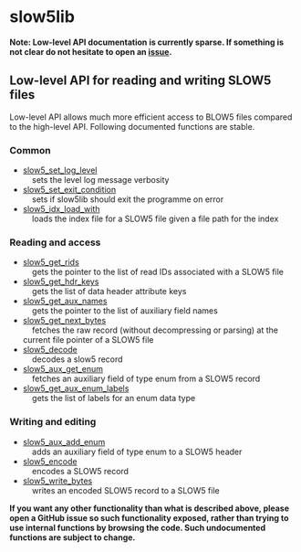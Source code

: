 # slow5lib

**Note: Low-level API documentation is currently sparse. If something is not clear do not hesitate to open an [issue](https://github.com/hasindu2008/slow5lib/issues).**

## Low-level API for reading and writing SLOW5 files

Low-level API allows much more efficient access to BLOW5 files compared to the high-level API.  Following documented functions are stable.

### Common

* [slow5_set_log_level](low_level_api/slow5_set_log_level.md)<br/>
  &nbsp;&nbsp;&nbsp;&nbsp;sets the level log message verbosity
* [slow5_set_exit_condition](low_level_api/slow5_set_exit_condition.md)<br/>
  &nbsp;&nbsp;&nbsp;&nbsp;sets if slow5lib should exit the programme on error
* [slow5_idx_load_with](low_level_api/slow5_idx_load_with.md)<br/>
  &nbsp;&nbsp;&nbsp;&nbsp;loads the index file for a SLOW5 file given a file path for the index

### Reading and access

* [slow5_get_rids](low_level_api/slow5_get_rids.md)<br/>
  &nbsp;&nbsp;&nbsp;&nbsp;gets the pointer to the list of read IDs associated with a SLOW5 file
* [slow5_get_hdr_keys](low_level_api/slow5_get_hdr_keys.md)<br/>
  &nbsp;&nbsp;&nbsp;&nbsp;gets the list of data header attribute keys
* [slow5_get_aux_names](low_level_api/slow5_get_aux_names.md)<br/>
  &nbsp;&nbsp;&nbsp;&nbsp;gets the pointer to the list of auxiliary field names
* [slow5_get_next_bytes](low_level_api/slow5_get_next_bytes.md)<br/>
  &nbsp;&nbsp;&nbsp;&nbsp;fetches the raw record (without decompressing or parsing) at the current file pointer of a SLOW5 file
* [slow5_decode](low_level_api/slow5_decode.md)<br/>
  &nbsp;&nbsp;&nbsp;&nbsp;decodes a slow5 record
* [slow5_aux_get_enum](low_level_api/slow5_aux_get_enum.md)<br/>
  &nbsp;&nbsp;&nbsp;&nbsp;fetches an auxiliary field of type enum from a SLOW5 record
* [slow5_get_aux_enum_labels](low_level_api/slow5_get_aux_enum_labels.md)<br/>
  &nbsp;&nbsp;&nbsp;&nbsp;gets the list of labels for an enum data type

### Writing and editing

* [slow5_aux_add_enum](low_level_api/slow5_aux_add_enum.md)<br/>
  &nbsp;&nbsp;&nbsp;&nbsp;adds an auxiliary field of type enum to a SLOW5 header
* [slow5_encode](low_level_api/slow5_encode.md)<br/>
  &nbsp;&nbsp;&nbsp;&nbsp;encodes a SLOW5 record
* [slow5_write_bytes](low_level_api/slow5_write_bytes.md)<br/>
  &nbsp;&nbsp;&nbsp;&nbsp;writes an encoded SLOW5 record to a SLOW5 file


**If you want any other functionality than what is described above, please open a GitHub issue so such functionality exposed, rather than trying to use internal functions by browsing the code. Such undocumented functions are subject to change.**
